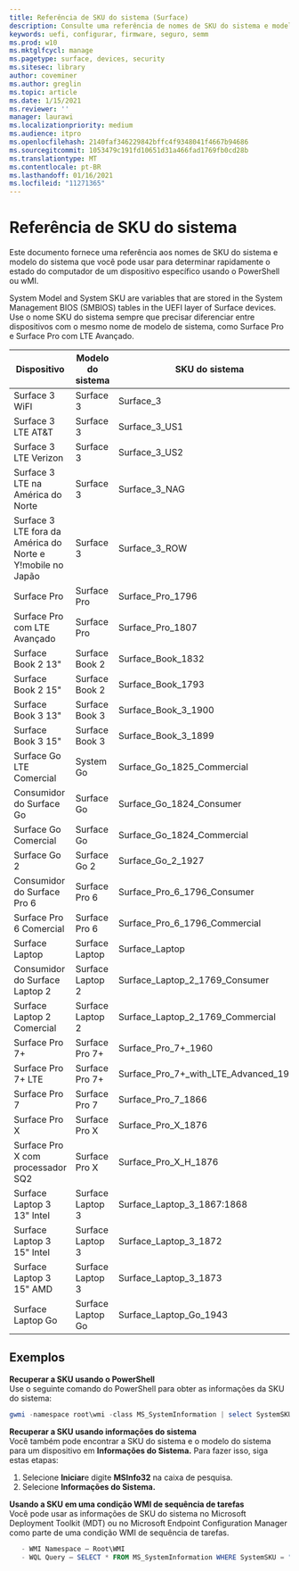 ```yaml
---
title: Referência de SKU do sistema (Surface)
description: Consulte uma referência de nomes de SKU do sistema e modelo do sistema.
keywords: uefi, configurar, firmware, seguro, semm
ms.prod: w10
ms.mktglfcycl: manage
ms.pagetype: surface, devices, security
ms.sitesec: library
author: coveminer
ms.author: greglin
ms.topic: article
ms.date: 1/15/2021
ms.reviewer: ''
manager: laurawi
ms.localizationpriority: medium
ms.audience: itpro
ms.openlocfilehash: 2140faf346229842bffc4f9348041f4667b94686
ms.sourcegitcommit: 1053479c191fd10651d31a466fad1769fb0cd28b
ms.translationtype: MT
ms.contentlocale: pt-BR
ms.lasthandoff: 01/16/2021
ms.locfileid: "11271365"
---
```

# Referência de SKU do sistema

Este documento fornece uma referência aos nomes de SKU do sistema e modelo do sistema que você pode usar para determinar rapidamente o estado do computador de um dispositivo específico usando o PowerShell ou wMI.

System Model and System SKU are variables that are stored in the System Management BIOS (SMBIOS) tables in the UEFI layer of Surface devices. Use o nome SKU do sistema sempre que precisar diferenciar entre dispositivos com o mesmo nome de modelo de sistema, como Surface Pro e Surface Pro com LTE Avançado.

| Dispositivo   | Modelo do sistema | SKU do sistema       |
| ---------- | ----------- | -------------- |
| Surface 3 WiFI                                               | Surface 3        | Surface_3                        |
| Surface 3 LTE AT&T                                           | Surface 3        | Surface_3_US1                    |
| Surface 3 LTE Verizon                                        | Surface 3        | Surface_3_US2                    |
| Surface 3 LTE na América do Norte                                  | Surface 3        | Surface_3_NAG                    |
| Surface 3 LTE fora da América do Norte e Y!mobile no Japão | Surface 3        | Surface_3_ROW                    |
| Surface Pro                                                  | Surface Pro      | Surface_Pro_1796                 |
| Surface Pro com LTE Avançado                                | Surface Pro      | Surface_Pro_1807                 |
| Surface Book 2 13"                                        | Surface Book 2   | Surface_Book_1832                |
| Surface Book 2 15"                                        | Surface Book 2   | Surface_Book_1793                |
| Surface Book 3 13"                                        | Surface Book 3   | Surface_Book_3_1900                |
| Surface Book 3 15"                                        | Surface Book 3   | Surface_Book_3_1899
| Surface Go LTE Comercial | System Go | Surface_Go_1825_Commercial |
| Consumidor do Surface Go                                          | Surface Go       | Surface_Go_1824_Consumer         |
| Surface Go Comercial                                        | Surface Go       | Surface_Go_1824_Commercial       |
| Surface Go 2                                                 | Surface Go 2     | Surface_Go_2_1927                |
| Consumidor do Surface Pro 6                                       | Surface Pro 6    | Surface_Pro_6_1796_Consumer      |
| Surface Pro 6 Comercial                                     | Surface Pro 6    | Surface_Pro_6_1796_Commercial    |
| Surface Laptop                                               | Surface Laptop   | Surface_Laptop                   |
| Consumidor do Surface Laptop 2                                    | Surface Laptop 2 | Surface_Laptop_2_1769_Consumer   |
| Surface Laptop 2 Comercial                                  | Surface Laptop 2 | Surface_Laptop_2_1769_Commercial |
| Surface Pro 7+                                               | Surface Pro 7+ | Surface_Pro_7+_1960|
| Surface Pro 7+ LTE                                           | Surface Pro 7+ | Surface_Pro_7+_with_LTE_Advanced_1961|
| Surface Pro 7                 | Surface Pro 7    | Surface_Pro_7_1866         |
| Surface Pro X                 | Surface Pro X    | Surface_Pro_X_1876         |
| Surface Pro X com processador SQ2                | Surface Pro X    | Surface_Pro_X_H_1876        |
| Surface Laptop 3 13" Intel | Surface Laptop 3 | Surface_Laptop_3_1867:1868 |
| Surface Laptop 3 15" Intel | Surface Laptop 3 | Surface_Laptop_3_1872      |
| Surface Laptop 3 15" AMD   | Surface Laptop 3 | Surface_Laptop_3_1873      | 
| Surface Laptop Go  | Surface Laptop Go | Surface_Laptop_Go_1943      | 

## Exemplos 

**Recuperar a SKU usando o PowerShell**  
Use o seguinte comando do PowerShell para obter as informações da SKU do sistema:

 ``` powershell  
gwmi -namespace root\wmi -class MS_SystemInformation | select SystemSKU 
```

**Recuperar a SKU usando informações do sistema**  
Você também pode encontrar a SKU do sistema e o modelo do sistema para um dispositivo em **Informações do Sistema.** Para fazer isso, siga estas etapas:

1. Selecione **Iniciar**e digite **MSInfo32** na caixa de pesquisa.  
1. Selecione **Informações do Sistema.**

**Usando a SKU em uma condição WMI de sequência de tarefas**  
Você pode usar as informações de SKU do sistema no Microsoft Deployment Toolkit (MDT) ou no Microsoft Endpoint Configuration Manager como parte de uma condição WMI de sequência de tarefas.

 ``` powershell  
    - WMI Namespace – Root\WMI
    - WQL Query – SELECT * FROM MS_SystemInformation WHERE SystemSKU = "Surface_Pro_1796"
 ``` 
